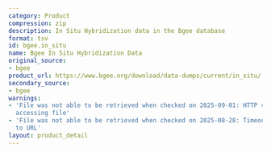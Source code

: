 ```yaml
---
category: Product
compression: zip
description: In Situ Hybridization data in the Bgee database
format: tsv
id: bgee.in_situ
name: Bgee In Situ Hybridization Data
original_source:
- bgee
product_url: https://www.bgee.org/download/data-dumps/current/in_situ/
secondary_source:
- bgee
warnings:
- 'File was not able to be retrieved when checked on 2025-09-01: HTTP 404 error when
  accessing file'
- 'File was not able to be retrieved when checked on 2025-08-28: Timeout connecting
  to URL'
layout: product_detail
---
```

